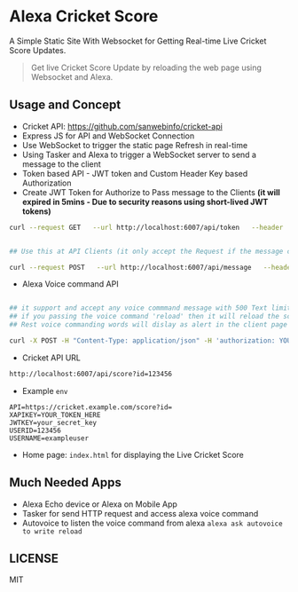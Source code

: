 # Alexa Cricket Score

A Simple Static Site With Websocket for Getting Real-time Live Cricket Score Updates.  

> Get live Cricket Score Update by reloading the web page using Websocket and Alexa.  

## Usage and Concept

- Cricket API: <https://github.com/sanwebinfo/cricket-api>
- Express JS for API and WebSocket Connection
- Use WebSocket to trigger the static page Refresh in real-time
- Using Tasker and Alexa to trigger a WebSocket server to send a message to the client  
- Token based API - JWT token and Custom Header Key based Authorization
- Create JWT Token for Authorize to Pass message to the Clients **(it will expired in 5mins - Due to security reasons using short-lived JWT tokens)**

```sh
curl --request GET   --url http://localhost:6007/api/token   --header 'x-api-key: YOUR_TOKEN_HERE
```

```sh

## Use this at API Clients (it only accept the Request if the message contain 'reload')

curl --request POST   --url http://localhost:6007/api/message   --header 'authorization: YOUR_JWT_TOKEN_HERE'   --header 'content-type: application/json'   --data '{"message": "reload"}'

```

- Alexa Voice command API

```sh

## it support and accept any voice commmand message with 500 Text limit
## if you passing the voice command 'reload' then it will reload the score data
## Rest voice commanding words will dislay as alert in the client page

curl -X POST -H "Content-Type: application/json" -H 'authorization: YOUR_JWT_TOKEN_HERE' -d '{"alexamessage": "HI from Alexa"}' http://localhost:6007/api/alexa

```

- Cricket API URL

```sh
http://localhost:6007/api/score?id=123456
```

- Example `env`

```env
API=https://cricket.example.com/score?id=
XAPIKEY=YOUR_TOKEN_HERE
JWTKEY=your_secret_key
USERID=123456
USERNAME=exampleuser
```

- Home page: `index.html` for displaying the Live Cricket Score

## Much Needed Apps

- Alexa Echo device or Alexa on Mobile App
- Tasker for send HTTP request and access alexa voice command
- Autovoice to listen the voice command from alexa `alexa ask autovoice to write reload`

## LICENSE

MIT
